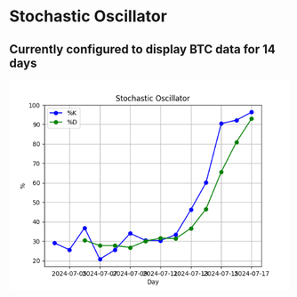 # Stochastic Oscillator
## Currently configured to display BTC data for 14 days

![image of graph](https://github.com/p0syd0n/Stochastic_Oscillator/blob/main/file.png?raw=true)
